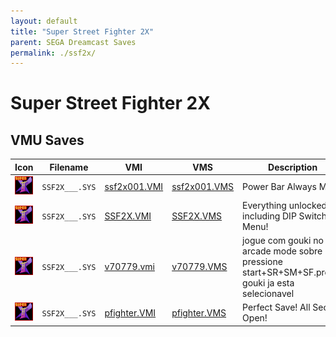 ```yaml
---
layout: default
title: "Super Street Fighter 2X"
parent: SEGA Dreamcast Saves
permalink: ./ssf2x/
---
```

# Super Street Fighter 2X

## VMU Saves

| Icon | Filename | VMI | VMS | Description |
|------|----------|-----|-----|-------------|
| ![Super Street Fighter 2X](../icons/SSF2X___.SYS.GIF) | `SSF2X___.SYS` | [ssf2x001.VMI](ssf2x001.VMI) | [ssf2x001.VMS](ssf2x001.VMS) | Power Bar Always MAX! |
| ![Super Street Fighter 2X](../icons/SSF2X___.SYS.GIF) | `SSF2X___.SYS` | [SSF2X.VMI](SSF2X.VMI) | [SSF2X.VMS](SSF2X.VMS) | Everything unlocked, including DIP Switch Menu! |
| ![Super Street Fighter 2X](../icons/SSF2X___.SYS.GIF) | `SSF2X___.SYS` | [v70779.vmi](v70779.vmi) | [v70779.VMS](v70779.VMS) | jogue com gouki no arcade mode sobre ryu pressione start+SR+SM+SF.pronto gouki ja esta selecionavel  |
| ![Super Street Fighter 2X](../icons/SSF2X___.SYS.GIF) | `SSF2X___.SYS` | [pfighter.VMI](pfighter.VMI) | [pfighter.VMS](pfighter.VMS) | Perfect Save! All Secret Open! |

